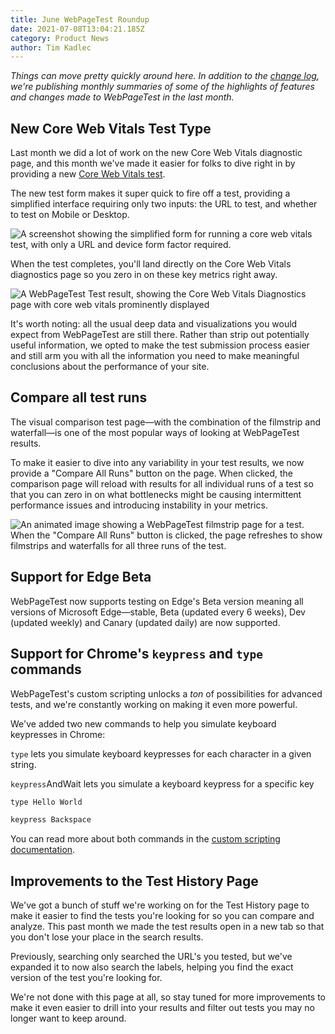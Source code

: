 ```yaml
---
title: June WebPageTest Roundup
date: 2021-07-08T13:04:21.185Z
category: Product News
author: Tim Kadlec
---
```

*Things can move pretty quickly around here. In addition to the [change log](https://docs.webpagetest.org/change-log/), we're publishing monthly summaries of some of the highlights of features and changes made to WebPageTest in the last month.*

## New Core Web Vitals Test Type

Last month we did a lot of work on the new Core Web Vitals diagnostic page, and this month we've made it easier for folks to dive right in by providing a new [Core Web Vitals test](https://www.webpagetest.org/webvitals).

The new test form makes it super quick to fire off a test, providing a simplified interface requiring only two inputs: the URL to test, and whether to test on Mobile or Desktop.

![A screenshot showing the simplified form for running a core web vitals test, with only a URL and device form factor required.](https://res.cloudinary.com/psaulitis/image/upload/f_auto,q_auto/v1625749729/core-web-vitals-test_mvevpr.png)

When the test completes, you'll land directly on the Core Web Vitals diagnostics page so you zero in on these key metrics right away.

![A WebPageTest Test result, showing the Core Web Vitals Diagnostics page with core web vitals prominently displayed](https://res.cloudinary.com/psaulitis/image/upload/f_auto,q_auto/v1625749729/core-web-vitals-page_qnpipt.png)

It's worth noting: all the usual deep data and visualizations you would expect from WebPageTest are still there. Rather than strip out potentially useful information, we opted to make the test submission process easier and still arm you with all the information you need to make meaningful conclusions about the performance of your site.

## Compare all test runs

The visual comparison test page—with the combination of the filmstrip and waterfall—is one of the most popular ways of looking at WebPageTest results.

To make it easier to dive into any variability in your test results, we now provide a "Compare All Runs" button on the page. When clicked, the comparison page will reload with results for all individual runs of a test so that you can zero in on what bottlenecks might be causing intermittent performance issues and introducing instability in your metrics.

![An animated image showing a WebPageTest filmstrip page for a test. When the "Compare All Runs" button is clicked, the page refreshes to show filmstrips and waterfalls for all three runs of the test.](https://res.cloudinary.com/psaulitis/image/upload/f_auto,q_auto/v1625749731/compare-all-tests_clw0h6.gif)

## Support for Edge Beta

WebPageTest now supports testing on Edge's Beta version meaning all versions of Microsoft Edge—stable, Beta (updated every 6 weeks), Dev (updated weekly) and Canary (updated daily) are now supported.

## Support for Chrome's `keypress` and `type` commands

WebPageTest's custom scripting unlocks a *ton* of possibilities for advanced tests, and we're constantly working on making it even more powerful.

We've added two new commands to help you simulate keyboard keypresses in Chrome:

`type` lets you simulate keyboard keypresses for each character in a given string.

`keypress`AndWait lets you simulate a keyboard keypress for a specific key

```jsx
type Hello World

keypress Backspace
```

You can read more about both commands in the [custom scripting documentation](https://docs.webpagetest.org/scripting/).

## Improvements to the Test History Page

We've got a bunch of stuff we're working on for the Test History page to make it easier to find the tests you're looking for so you can compare and analyze. This past month we made the test results open in a new tab so that you don't lose your place in the search results.

Previously, searching only searched the URL's you tested, but we've expanded it to now also search the labels, helping you find the exact version of the test you're looking for.

We're not done with this page at all, so stay tuned for more improvements to make it even easier to drill into your results and filter out tests you may no longer want to keep around.